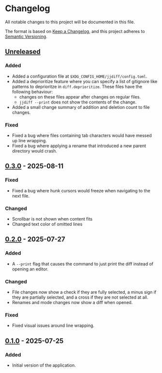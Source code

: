 # Changelog
All notable changes to this project will be documented in this file.

The format is based on [Keep a Changelog](https://keepachangelog.com/en/1.1.0/),
and this project adheres to [Semantic Versioning](https://semver.org/spec/v2.0.0.html).

## [Unreleased]
### Added
- Added a configuration file at `$XDG_CONFIG_HOME/jjdiff/config.toml`.
- Added a deprioritize feature where you can specify a list of gitignore like patterns to deprioritze in `diff.deprioritize`. These files have the following behaviour:
  - changes on these files appear after changes on regular files.
  - `jjdiff --print` does not show the contents of the change.
- Added a small change summary of addition and deletion count to file changes.

### Fixed
- Fixed a bug where files containing tab characters would have messed up line wrapping.
- Fixed a bug where applying a rename that introduced a new parent directory would crash.

## [0.3.0] - 2025-08-11
### Fixed
- Fixed a bug where hunk cursors would freeze when navigating to the next file.

### Changed
- Scrollbar is not shown when content fits
- Changed text color of omitted lines

## [0.2.0] - 2025-07-27
### Added
- A `--print` flag that causes the command to just print the diff instead of opening an editor.

### Changed
- File changes now show a check if they are fully selected, a minus sign if they are partially selected, and a cross if they are not selected at all.
- Renames and mode changes now show a diff when opened.

### Fixed
- Fixed visual issues around line wrapping.

## [0.1.0] - 2025-07-25
### Added
- Initial version of the application.

[Unreleased]: https://github.com/daanvdk/jjdiff/compare/v0.3.0...HEAD
[0.3.0]: https://github.com/daanvdk/jjdiff/compare/v0.2.0...v0.3.0
[0.2.0]: https://github.com/daanvdk/jjdiff/compare/v0.1.0...v0.2.0
[0.1.0]: https://github.com/daanvdk/jjdiff/releases/tag/v0.1.0

